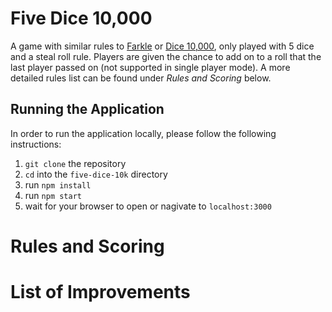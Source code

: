 # Five Dice 10,000 

A game with similar rules to [Farkle](https://en.wikipedia.org/wiki/Farkle "Farkle")
 or [Dice 10,000](https://en.wikipedia.org/wiki/Dice_10000 "Dice 10,000"), only played with 5 dice and a steal roll rule. Players are given the chance to add on to a roll that the last player passed on (not supported in single player mode). A more detailed rules list can be found under *Rules and Scoring* below.

## Running the Application

In order to run the application locally, please follow the following instructions:

1. `git clone` the repository
2. `cd` into the `five-dice-10k` directory
3. run `npm install`
4. run `npm start`
5. wait for your browser to open or nagivate to `localhost:3000`

# Rules and Scoring


# List of Improvements
